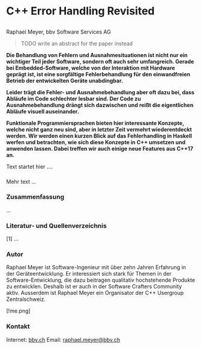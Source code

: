 # C++ Error Handling Revisited

## <sub title>

Raphael Meyer, bbv Software Services AG

> TODO write an abstract for the paper instead

**Die Behandlung von Fehlern und Ausnahmesituationen ist nicht nur ein wichtiger Teil jeder Software, sondern oft auch sehr umfangreich. Gerade bei Embedded-Software, welche von der Interaktion mit Hardware geprägt ist, ist eine sorgfältige Fehlerbehandlung für den einwandfreien Betrieb der entwickelten Geräte unabdingbar.**

**Leider trägt die Fehler- und Ausnahmebehandlung aber oft dazu bei, dass Abläufe im Code schlechter lesbar sind. Der Code zu Ausnahmebehandlung drängt sich dazwischen und reißt die eigentlichen Abläufe visuell auseinander.**

**Funktionale Programmiersprachen bieten hier interessante Konzepte, welche nicht ganz neu sind, aber in letzter Zeit vermehrt wiederentdeckt werden. Wir werden einen kurzen Blick auf das Fehlerhandling in Haskell werfen und betrachten, wie sich diese Konzepte in C++ umsetzen und anwenden lassen. Dabei treffen wir auch einige neue Features aus C++17 an.**

Text startet hier ....

### <Zwischen Titel>

Mehr text ...

### Zusammenfassung

...

### Literatur- und Quellenverzeichnis

[1] ...

### Autor

Raphael Meyer ist Software-Ingenieur mit über zehn Jahren Erfahrung in der Geräteentwicklung. Er interessiert sich stark für Themen in der Software-Entwicklung, die dazu beitragen qualitativ hochstehende Produkte zu entwicklen. Deshalb ist er auch in der Software Crafters Community aktiv. Ausserdem ist Raphael Meyer ein Organisator der C++ Usergroup Zentralschweiz.

[!me.png]

### Kontakt
Internet: [bbv.ch](https://www.bbv.ch/)
Email: [raphael.meyer@bbv.ch](mailto:raphael.meyer@bbv.ch)


